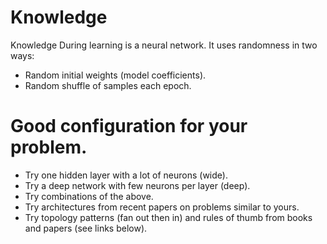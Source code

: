 # Knowledge
Knowledge
During learning is a neural network. It uses randomness in two ways:

* Random initial weights (model coefficients).
* Random shuffle of samples each epoch.

# Good configuration for your problem.

* Try one hidden layer with a lot of neurons (wide).
* Try a deep network with few neurons per layer (deep).
* Try combinations of the above.
* Try architectures from recent papers on problems similar to yours.
* Try topology patterns (fan out then in) and rules of thumb from books and papers (see links below).
